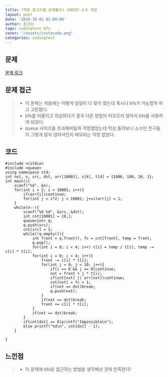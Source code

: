```yaml
---
title: (백준 알고리즘 문제풀이) 1963번 소수 경로
layout: post
date: '2019-10-02 01:00:00'
author: 줌코딩
tags: codingtest bfs
cover: "/assets/instacode.png"
categories: codingtest
---
```


## 문제

[문제 링크](https://www.acmicpc.net/problem/1963)

## 문제 접근

>* 이 문제는 처음에는 어떻게 일일이 다 찾지 했는데 혹시나 bfs가 가능할까 하고 고민했다.
>* bfs를 떠올리고 의심하다가 결국 다른 방법이 떠오르지 않아서 bfs를 사용하게 되었다.
>* queue 사이즈를 초과해버릴까 걱정했었는데 막상 돌려보니 소수인 친구들이 그렇게 많지 않아서인지 메모리는 걱정 없었다.

## 코드

    #include <cstdio>
    #include <queue>
    using namespace std;
    int nxt, n, src, dst, arr[10001], c[4], t[4] = {1000, 100, 10, 1};
    int main(){
        scanf("%d", &n);
        for(int i = 2; i < 10001; i++){
            if(arr[i])continue;
            for(int j = i*2; j < 10001; j+=i)arr[j] = 1;
        }
        while(n--){
            scanf("%d %d", &src, &dst);
            int cnt[10001] = {0,};
            queue<int> q;
            q.push(src);
            cnt[src] = 1;
            while(!q.empty()){
                int front = q.front(), fc = cnt[front], temp = front; 
                q.pop();
                for(int i = 0; i < 4; i++) c[i] = temp / t[i], temp -= c[i] * t[i];
                for(int i = 0; i < 4; i++){
                    front -= c[i] * t[i];
                    for(int j = 0; j < 10; j++){
                        if(i == 0 && j == 0)continue;
                        nxt = front + j * t[i];
                        if(cnt[nxt] || arr[nxt])continue;
                        cnt[nxt] = fc + 1;
                        if(nxt == dst)break;
                        q.push(nxt);
                    }
                    if(nxt == dst)break;
                    front += c[i] * t[i];
                }
                if(nxt == dst)break;
            }
            if(cnt[dst] == 0)printf("Impossible\n");
            else printf("%d\n", cnt[dst] - 1);
        }
        
    }

## 느낀점

>* 이 문제에 bfs로 접근하는 방법을 생각해낸 것에 만족한다!
